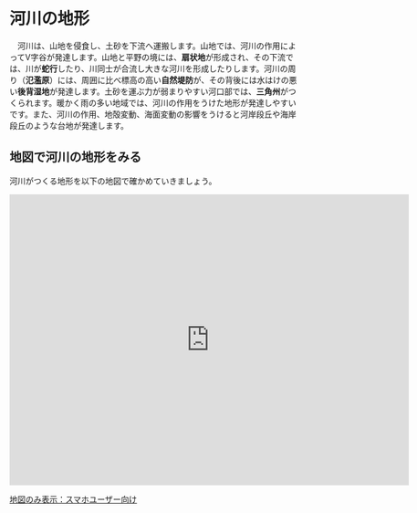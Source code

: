 # 河川の地形
　河川は、山地を侵食し、土砂を下流へ運搬します。山地では、河川の作用によってV字谷が発達します。山地と平野の境には、**扇状地**が形成され、その下流では、川が**蛇行**したり、川同士が合流し大きな河川を形成したりします。河川の周り（**氾濫原**）には、周囲に比べ標高の高い**自然堤防**が、その背後には水はけの悪い**後背湿地**が発達します。土砂を運ぶ力が弱まりやすい河口部では、**三角州**がつくられます。暖かく雨の多い地域では、河川の作用をうけた地形が発達しやすいです。また、河川の作用、地殻変動、海面変動の影響をうけると河岸段丘や海岸段丘のような台地が発達します。
　
## 地図で河川の地形をみる
河川がつくる地形を以下の地図で確かめていきましょう。

<div class="iframe-parent">
<center><iframe width="700" height="510" src="https://gg-oer.github.io/maps/cesium/rivers.html" frameborder="0" allow="accelerometer; autoplay; encrypted-media; gyroscope; picture-in-picture" allowfullscreen></iframe></center></div>

[地図のみ表示：スマホユーザー向け](https://gg-oer.github.io/maps/cesium/rivers.html)
